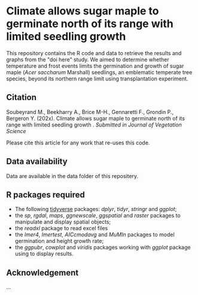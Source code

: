 # Climate allows sugar maple to germinate north of its range with limited seedling growth 

This repository contains the R code and data to retrieve the results and graphs from the "doi here" study. We aimed to determine whether temperature and frost events limits the germination and growth of sugar maple (_Acer saccharum_ Marshall) seedlings, an emblematic temperate tree species, beyond its northern range limit using transplantation experiment.

## Citation 

Soubeyrand M., Beekharry A., Brice M-H., Gennaretti F., Grondin P., Bergeron Y. (202x). Climate allows sugar maple to germinate north of its range with limited seedling growth . *Submitted in Journal of Vegetation Science*

Please cite this article for any work that re-uses this code.

## Data availability 

Data are available in the data folder of this repositery. 

## R packages required

- The following [tidyverse](https://www.tidyverse.org) packages: 
*dplyr*, *tidyr*, *stringr* and *ggplot*;
- the *sp*, *rgdal*, *maps*, *ggnewscale*, *ggspatial* and *raster* packages to manipulate and display spatial objects;
- the *readxl* package to read excel files
- the *lmer4*, *lmertest*, *AICcmodavg* and *MuMIn*  packages to model germination and height growth rate;
- the *ggpubr*, *cowplot* and *viridis* packages working with *ggplot* package using to display results. 

## Acknowledgement

...

